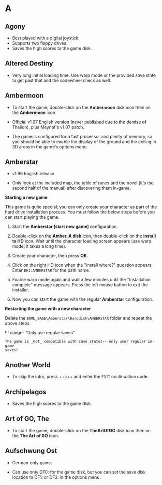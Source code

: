 # A

## Agony

- Best played with a digital joystick.
- Supports two floppy drives.
- Saves the high scores to the game disk.


## Altered Destiny

- Very long initial loading time. Use warp mode or the provided save state to
  get past that and the codewheel check as well.


## Ambermoon

- To start the game, double-click on the **Ambermoon** disk icon then on the
  **Ambermoon** icon.

- Official v1.07 English version (never published due to the demise of
  Thalion), plus Meynaf's v1.07 patch.

- The game is configured for a fast processor and plenty of memory, so you
  should be able to enable the display of the ground and the ceiling in 3D
  areas in the game's options menu.


## Amberstar

- v1.96 English release

- Only look at the included map, the table of runes and the novel (it's the
  second half of the manual) after discovering them in-game.


**Starting a new game**

This game is quite special; you can only create your character as part of the
hard drive installation process. You must follow the below steps before you
can start playing the game.

  1. Start the **Amberstar [start new game]** configuration.

  2. Double-click on the **Amber_A disk** icon, then double-click on the
     **Install to HD** icon. Wait until the character loading screen appears
     (use warp mode; it takes a long time).

  3. Create your character, then press **OK**.

  4. Click on the right HD icon when the "Install where?" question appears.
     Enter `DH1:AMBERSTAR` for the path name.

  5. Enable warp mode again and wait a few minutes until the "Installation
     complete" message appears. Press the left mouse button to exit the
     installer.

  6. Now you can start the game with the regular **Amberstar** configuration.


**Restarting the game with a new character**

Delete the `$RML_BASE\Amberstar\Harddisk\AMBERSTAR` folder and repeat the
above steps.


!!! danger "Only use regular saves"

    The game is _not_ compatible with save states---only user regular in-game
    saves!


## Another World

- To skip the intro, press ++c++ and enter the `EDJI` continuation code.


## Archipelagos

- Saves the high scores to the game disk.


## Art of GO, The

- To start the game, double-click on the **TheArtOfGO** disk icon then on the
  **The Art of GO** icon.


## Aufschwung Ost

- German-only game.

- Can use only DF0: for the game disk, but you can set the save disk
  location to DF1: or DF2: in the options menu.
